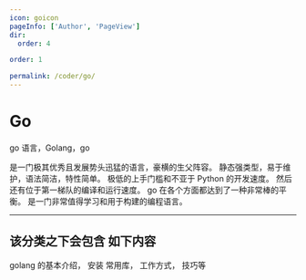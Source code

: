 ```yaml
---
icon: goicon
pageInfo: ['Author', 'PageView']
dir:
  order: 4

order: 1

permalink: /coder/go/
---
```


# Go

go 语言，Golang，go

是一门极其优秀且发展势头迅猛的语言，豪横的生父阵容。
静态强类型，易于维护，语法简洁，特性简单。
极低的上手门槛和不亚于 Python 的开发速度。
然后还有位于第一梯队的编译和运行速度。
go 在各个方面都达到了一种非常棒的平衡。
是一门非常值得学习和用于构建的编程语言。

<Catalog base='/coder/go/' />

---

## 该分类之下会包含 如下内容

golang 的基本介绍，
安装
常用库，
工作方式，
技巧等
